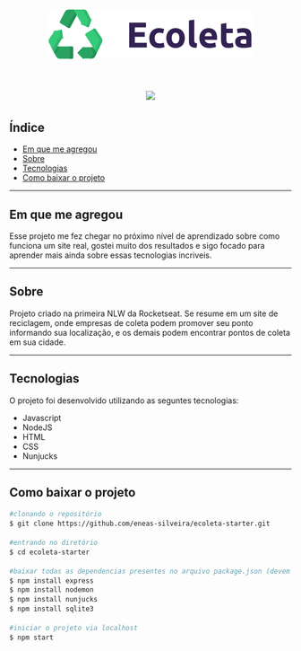 <h1 align="center">
 <img src="./public/icones/logo.svg">
</h1>
<h1 align="center"><img src=https://media.giphy.com/media/LlFbmqfYxh9puPMTcc/giphy.gif> </h1>

## Índice
- [Em que me agregou](#Em-que-me-agregou)
- [Sobre](#Sobre)
- [Tecnologias](#Tecnologias)
- [Como baixar o projeto](#Como-baixar-o-projeto)

---
## Em que me agregou
Esse projeto me fez chegar no próximo nível de aprendizado sobre como funciona um site real, gostei muito dos resultados e sigo focado para aprender mais ainda sobre essas tecnologias incriveis.

---
## Sobre
Projeto criado na primeira NLW da Rocketseat. Se resume em um site de reciclagem, onde empresas de coleta podem promover seu ponto informando sua localização, e os demais podem encontrar pontos de coleta em sua cidade.

---
## Tecnologias
O projeto foi desenvolvido utilizando as seguntes tecnologias:

- Javascript
- NodeJS
- HTML
- CSS
- Nunjucks

---
## Como baixar o projeto
```bash
#clonando o repositório
$ git clone https://github.com/eneas-silveira/ecoleta-starter.git

#entrando no diretório
$ cd ecoleta-starter

#baixar todas as dependencias presentes no arquivo package.json (devem ser baixadas no seu user globalmente)
$ npm install express 
$ npm install nodemon
$ npm install nunjucks
$ npm install sqlite3

#iniciar o projeto via localhost
$ npm start
```